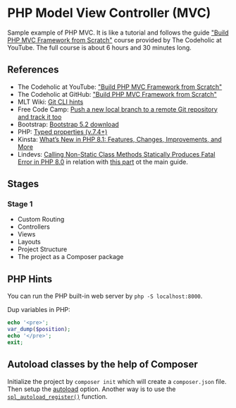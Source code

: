 # PHP Model View Controller (MVC)

Sample example of PHP MVC. It is like a tutorial and follows the guide ["Build PHP MVC Framework from Scratch"](https://www.youtube.com/watch?v=WKy-N0q3WRo&list=PLLQuc_7jk__Uk_QnJMPndbdKECcTEwTA1) course provided by The Codeholic at YouTube. The full course is about 6 hours and 30 minutes long.

## References

* The Codeholic at YouTube: ["Build PHP MVC Framework from Scratch"](https://www.youtube.com/playlist?list=PLLQuc_7jk__Uk_QnJMPndbdKECcTEwTA1)
* The Codeholic at GitHub: ["Build PHP MVC Framework from Scratch"](https://github.com/thecodeholic/php-mvc-framework)
* MLT Wiki: [Git CLI hints](https://wiki.metalevel.tech/wiki/Git_CLI_hints)
* Free Code Camp: [Push a new local branch to a remote Git repository and track it too](https://forum.freecodecamp.org/t/push-a-new-local-branch-to-a-remote-git-repository-and-track-it-too/13222)
* Bootstrap: [Bootstrap 5.2 download](https://getbootstrap.com/docs/5.2/getting-started/download/)
* PHP: [Typed properties (v.7.4+)](https://www.php.net/manual/en/migration74.new-features.php)
* Kinsta: [What’s New in PHP 8.1: Features, Changes, Improvements, and More](https://kinsta.com/blog/php-8-1/#firstclass-callable-syntax)
* Lindevs: [Calling Non-Static Class Methods Statically Produces Fatal Error in PHP 8.0](https://lindevs.com/calling-non-static-class-methods-statically-produces-fatal-error-in-php-8-0) in relation with [this part](https://youtu.be/GTESlsYTUns?t=3301) ot the main guide.

## Stages

### Stage 1

* Custom Routing
* Controllers
* Views
* Layouts
* Project Structure
* The project as a Composer package

## PHP Hints

You can run the PHP built-in web server by `php -S localhost:8000`.

Dup variables in PHP:

```php
echo '<pre>';
var_dump($position);
echo '</pre>';
exit;
```

## Autoload classes by the help of Composer

Initialize the project by `composer init` which will create a `composer.json` file. Then setup the [autoload](https://youtu.be/GTESlsYTUns?t=540) option. Another way is to use the [`spl_autoload_register()`](https://github.com/metalevel-tech/php-simple-mvc-v1/blob/master/index.php#L5) function.
